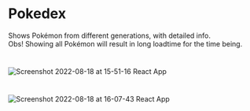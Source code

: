 # Pokedex

Shows Pokémon from different generations, with detailed info.\
Obs! Showing all Pokémon will result in long loadtime for the time being.
# 
![Screenshot 2022-08-18 at 15-51-16 React App](https://user-images.githubusercontent.com/56830629/185415752-06aed720-7c53-4216-ba83-1a6e64098753.png)
#
![Screenshot 2022-08-18 at 16-07-43 React App](https://user-images.githubusercontent.com/56830629/185415758-6f0dbfdb-9f38-4181-ade6-d143a692e8bc.png)
